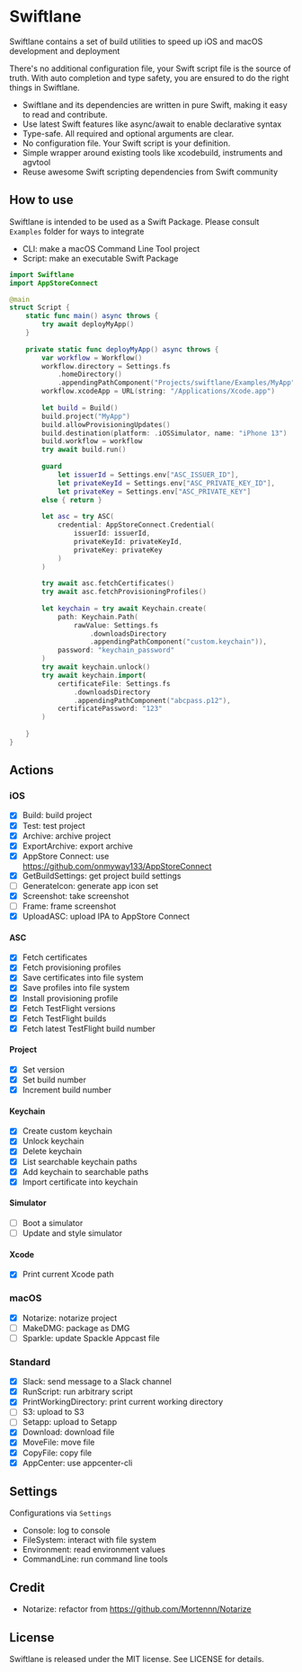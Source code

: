 # Swiftlane

Swiftlane contains a set of build utilities to speed up iOS and macOS development and deployment

There's no additional configuration file, your Swift script file is the source of truth. With auto 
completion and type safety, you are ensured to do the right things in Swiftlane.

- Swiftlane and its dependencies are written in pure Swift, making it easy to read and contribute.
- Use latest Swift features like async/await to enable declarative syntax
- Type-safe. All required and optional arguments are clear.
- No configuration file. Your Swift script is your definition.
- Simple wrapper around existing tools like xcodebuild, instruments and agvtool
- Reuse awesome Swift scripting dependencies from Swift community

## How to use

Swiftlane is intended to be used as a Swift Package. Please consult `Examples` folder for ways to integrate

- CLI: make a macOS Command Line Tool project
- Script: make an executable Swift Package

```swift
import Swiftlane
import AppStoreConnect

@main
struct Script {
    static func main() async throws {
        try await deployMyApp()
    }
    
    private static func deployMyApp() async throws {
        var workflow = Workflow()
        workflow.directory = Settings.fs
            .homeDirectory()
            .appendingPathComponent("Projects/swiftlane/Examples/MyApp")
        workflow.xcodeApp = URL(string: "/Applications/Xcode.app")
        
        let build = Build()
        build.project("MyApp")
        build.allowProvisioningUpdates()
        build.destination(platform: .iOSSimulator, name: "iPhone 13")
        build.workflow = workflow
        try await build.run()
        
        guard
            let issuerId = Settings.env["ASC_ISSUER_ID"],
            let privateKeyId = Settings.env["ASC_PRIVATE_KEY_ID"],
            let privateKey = Settings.env["ASC_PRIVATE_KEY"]
        else { return }
        
        let asc = try ASC(
            credential: AppStoreConnect.Credential(
                issuerId: issuerId,
                privateKeyId: privateKeyId,
                privateKey: privateKey
            )
        )
        
        try await asc.fetchCertificates()
        try await asc.fetchProvisioningProfiles()
        
        let keychain = try await Keychain.create(
            path: Keychain.Path(
                rawValue: Settings.fs
                    .downloadsDirectory
                    .appendingPathComponent("custom.keychain")),
            password: "keychain_password"
        )
        try await keychain.unlock()
        try await keychain.import(
            certificateFile: Settings.fs
                .downloadsDirectory
                .appendingPathComponent("abcpass.p12"),
            certificatePassword: "123"
        )
        
    }
}
```

## Actions

### iOS
- [x] Build: build project
- [x] Test: test project
- [x] Archive: archive project
- [x] ExportArchive: export archive
- [x] AppStore Connect: use https://github.com/onmyway133/AppStoreConnect
- [x] GetBuildSettings: get project build settings
- [ ] GenerateIcon: generate app icon set
- [x] Screenshot: take screenshot
- [ ] Frame: frame screenshot
- [x] UploadASC: upload IPA to AppStore Connect

#### ASC

- [x] Fetch certificates
- [x] Fetch provisioning profiles
- [x] Save certificates into file system
- [x] Save profiles into file system
- [x] Install provisioning profile
- [x] Fetch TestFlight versions
- [x] Fetch TestFlight builds
- [x] Fetch latest TestFlight build number

#### Project

- [x] Set version
- [x] Set build number
- [x] Increment build number

#### Keychain

- [x] Create custom keychain
- [x] Unlock keychain
- [x] Delete keychain
- [x] List searchable keychain paths
- [x] Add keychain to searchable paths
- [x] Import certificate into keychain

#### Simulator 

- [ ] Boot a simulator
- [ ] Update and style  simulator

#### Xcode

- [x] Print current Xcode path

### macOS
- [x] Notarize: notarize project
- [ ] MakeDMG: package as DMG
- [ ] Sparkle: update Spackle Appcast file

### Standard
- [x] Slack: send message to a Slack channel
- [x] RunScript: run arbitrary script
- [x] PrintWorkingDirectory: print current working directory
- [ ] S3: upload to S3
- [ ] Setapp: upload to Setapp
- [x] Download: download file
- [x] MoveFile: move file
- [x] CopyFile: copy file
- [x] AppCenter: use appcenter-cli

## Settings

Configurations via `Settings`

- Console: log to console
- FileSystem: interact with file system
- Environment: read environment values
- CommandLine: run command line tools

## Credit

- Notarize: refactor from https://github.com/Mortennn/Notarize

## License
Swiftlane is released under the MIT license. See LICENSE for details.


